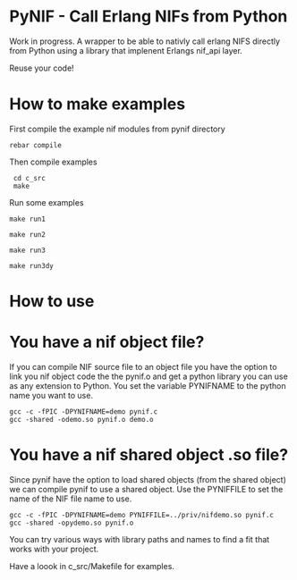 # PyNIF - Call Erlang NIFs from Python

Work in progress.
A wrapper to be able to nativly call erlang NIFS directly from
Python using a library that implenent Erlangs nif_api layer.

Reuse your code!

# How to make examples

First compile the example nif modules from pynif directory

    rebar compile

Then compile examples

     cd c_src
     make

Run some examples

    make run1
    
    make run2
    
    make run3
    
    make run3dy
    
# How to use

# You have a nif object file?

If you can compile NIF source file to an object file you have the
option to link you nif object code the the pynif.o and get a
python library you can use as any extension to Python. You set
the variable PYNIFNAME to the python name you want to use.

    gcc -c -fPIC -DPYNIFNAME=demo pynif.c
    gcc -shared -odemo.so pynif.o demo.o

# You have a nif shared object .so file?

Since pynif have the option to load shared objects (from the shared object)
we can compile pynif to use a shared object. Use the PYNIFFILE to set
the name of the NIF file name to use.

    gcc -c -fPIC -DPYNIFNAME=demo PYNIFFILE=../priv/nifdemo.so pynif.c
    gcc -shared -opydemo.so pynif.o

You can try various ways with library paths and names to find a fit
that works with your project.

Have a loook in c_src/Makefile for examples.


